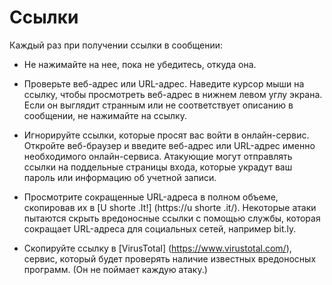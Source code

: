[Title]: # (Ссылки)
[Order]: # (5)

**Ссылки**
=================

Каждый раз при получении ссылки в сообщении: 

* Не нажимайте на нее, пока не убедитесь, откуда она. 

* Проверьте веб-адрес или URL-адрес. Наведите курсор мыши на ссылку, чтобы просмотреть веб-адрес в нижнем левом углу экрана. Если он выглядит странным или не соответствует описанию в сообщении, не нажимайте на ссылку.

* Игнорируйте ссылки, которые просят вас войти в онлайн-сервис. Откройте веб-браузер и введите веб-адрес или URL-адрес именно необходимого онлайн-сервиса. Атакующие могут отправлять ссылки на поддельные страницы входа, которые украдут ваш пароль или информацию об учетной записи. 

* Просмотрите сокращенные URL-адреса в полном объеме, скопировав их в [U
shorte
.It!] (https://u
shorte
.it/). 
Некоторые атаки пытаются скрыть вредоносные ссылки с помощью службы, которая сокращает URL-адреса для социальных сетей, например bit.ly. 

* Скопируйте ссылку в [VirusTotal] (https://www.virustotal.com/), сервис, который будет проверять наличие известных вредоносных программ. (Он не поймает каждую атаку.)